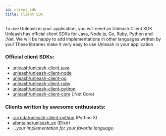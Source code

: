 ```yaml
---
id: client_sdk
title: Client SDK
---
```


To use Unleash in your application, you will need an Unleash Client SDK. Unleash has official client SDKs for Java, Node.js, Go, Ruby, Python and .Net. We will be happy to add implementations in other languages written by you! These libraries make it very easy to use Unleash in your application.

### Official client SDKs:

- [unleash/unleash-client-java](https://github.com/unleash/unleash-client-java)
- [unleash/unleash-client-node](https://github.com/unleash/unleash-client-node)
- [unleash/unleash-client-go](https://github.com/unleash/unleash-client-go)
- [unleash/unleash-client-ruby](https://github.com/unleash/unleash-client-ruby)
- [unleash/unleash-client-python](https://github.com/Unleash/unleash-client-python)
- [unleash/unleash-client-core](https://github.com/Unleash/unleash-client-core) (.Net Core)

### Clients written by awesome enthusiasts:

- [rarruda/unleash-client-python](https://github.com/rarruda/unleash-client-python) (Python 3)
- [afontaine/unleash_ex](https://gitlab.com/afontaine/unleash_ex) (Elixir)
- _...your implementation for your favorite language._
